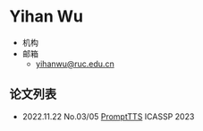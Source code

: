 # Yihan Wu

- 机构
- 邮箱
  - <yihanwu@ruc.edu.cn>

## 论文列表

- 2022.11.22 No.03/05 [PromptTTS](../Models/Prompt/2022.11.22_PromptTTS.md) ICASSP 2023